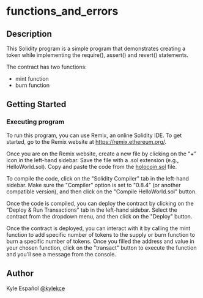 # functions_and_errors

## Description
This Solidity program is a simple program that demonstrates creating a token while implementing the require(), assert() and revert() statements.

The contract has two functions: 
- mint function
- burn function


## Getting Started

### Executing program

To run this program, you can use Remix, an online Solidity IDE. To get started, go to the Remix website at https://remix.ethereum.org/.

Once you are on the Remix website, create a new file by clicking on the "+" icon in the left-hand sidebar. Save the file with a .sol extension (e.g., HelloWorld.sol). Copy and paste the code from the [holocoin.sol](https://github.com/kylekce/Metacrafters-Projects/blob/b9a52567c72c48d058ab8f62b98a591af14a390a/functions_and_errors/holocoin.sol) file.

To compile the code, click on the "Solidity Compiler" tab in the left-hand sidebar. Make sure the "Compiler" option is set to "0.8.4" (or another compatible version), and then click on the "Compile HelloWorld.sol" button.

Once the code is compiled, you can deploy the contract by clicking on the "Deploy & Run Transactions" tab in the left-hand sidebar. Select the contract from the dropdown menu, and then click on the "Deploy" button.

Once the contract is deployed, you can interact with it by calling the mint function to add specific number of tokens to the supply or burn function to burn a specific number of tokens. Once you filled the address and value in your chosen function, click on the "transact" button to execute the function and you'll see a message from the console.

## Author

Kyle Español
[@kylekce](https://github.com/kylekce)
